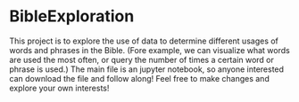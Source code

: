 # BibleExploration
This project is to explore the use of data to determine different usages of words and phrases in the Bible. (Fore example, we can visualize what words are used the most often, or query the number of times a certain word or phrase is used.)
The main file is an jupyter notebook, so anyone interested can download the file and follow along! Feel free to make changes and explore your own interests!
